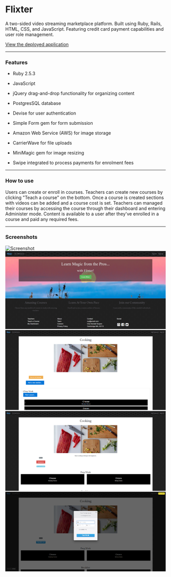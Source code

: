 # Flixter

A two-sided video streaming marketplace platform. Built using Ruby, Rails, HTML, CSS, and JavaScript. Featuring credit card payment capabilities and user role management.


[View the deployed application](https://flixter-alyssa-redman.herokuapp.com/)

____________

### Features

* Ruby 2.5.3

* JavaScript

* jQuery drag-and-drop functionality for organizing content

* PostgresSQL database

* Devise for user authentication

* Simple Form gem for form submission

* Amazon Web Service (AWS) for image storage

* CarrierWave for file uploads

* MiniMagic gem for image resizing

* Swipe integrated to process payments for enrolment fees

____________

### How to use

Users can create or enroll in courses. Teachers can create new courses by clicking "Teach a course" on the bottom. Once a course is created sections with videos can be added and a course cost is set. Teachers can managed their courses by accessing the course through their dashboard and entering Administer mode. Content is available to a user after they've enrolled in a course and paid any required fees. 

_____________

### Screenshots
![Screenshot](app/assets/images/flixter.gif)
![Screenshot](app/assets/images/landing.png)
![Screenshot](app/assets/images/admin.png)
![Screenshot](app/assets/images/studentview.png)
![Screenshot](app/assets/images/stripe.png)
